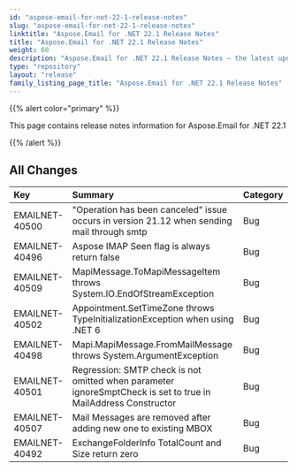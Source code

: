 ```yaml
---
id: "aspose-email-for-net-22-1-release-notes"
slug: "aspose-email-for-net-22-1-release-notes"
linktitle: "Aspose.Email for .NET 22.1 Release Notes"
title: "Aspose.Email for .NET 22.1 Release Notes"
weight: 60
description: "Aspose.Email for .NET 22.1 Release Notes – the latest updates and fixes."
type: "repository"
layout: "release"
family_listing_page_title: "Aspose.Email for .NET 22.1 Release Notes"
---
```


{{% alert color="primary" %}} 

This page contains release notes information for Aspose.Email for .NET 22.1

{{% /alert %}} 
## **All Changes**

|**Key**|**Summary**|**Category**|
| :- | :- | :- |
|EMAILNET-40500|"Operation has been canceled" issue occurs in version 21.12 when sending mail through smtp|Bug|
|EMAILNET-40496|Aspose IMAP Seen flag is always return false|Bug|
|EMAILNET-40509|MapiMessage.ToMapiMessageItem throws System.IO.EndOfStreamException|Bug|
|EMAILNET-40502|Appointment.SetTimeZone throws TypeInitializationException when using .NET 6|Bug|
|EMAILNET-40498|Mapi.MapiMessage.FromMailMessage throws System.ArgumentException|Bug|
|EMAILNET-40501|Regression: SMTP check is not omitted when parameter ignoreSmptCheck is set to true in MailAddress Constructor|Bug|
|EMAILNET-40507|Mail Messages are removed after adding new one to existing MBOX|Bug|
|EMAILNET-40492|ExchangeFolderInfo TotalCount and Size return zero|Bug|